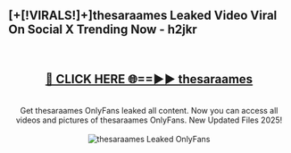 <h2>[+[!VIRALS!]+]thesaraames Leaked Video Viral On Social X Trending Now - h2jkr</h2>
<br>
<div align="center">
<h2><a href="https://libra.edu.pl?thesaraames" rel="nofollow">🔴 CLICK HERE 🌐==►► thesaraames</a></h2>
<br>
Get thesaraames OnlyFans leaked all content. Now you can access all videos and pictures of thesaraames OnlyFans. New Updated Files 2025!
<br>
<br>
<a href="https://libra.edu.pl?thesaraames" rel="nofollow" data-target="animated-image.originalLink"><img src="https://i.ibb.co.com/WyWwxjT/player-gif2.gif" alt="thesaraames Leaked OnlyFans" style="max-width: 100%; display: inline-block;" data-target="animated-image.originalImage"></a>
</div>
<br>